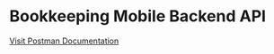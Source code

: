 # Bookkeeping Mobile Backend API

[Visit Postman Documentation](https://documenter.getpostman.com/view/25154969/2sAYkAPN1Y)
